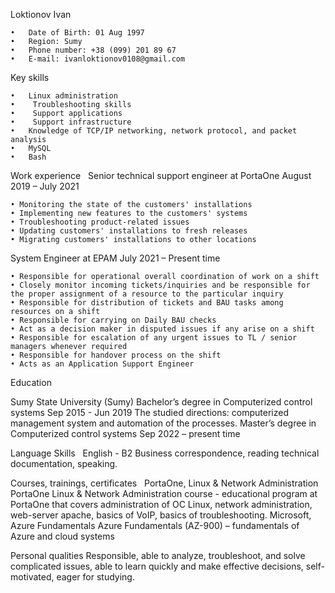 Loktionov Ivan

    •	Date of Birth: 01 Aug 1997
    •	Region: Sumy
    •	Phone number: +38 (099) 201 89 67
    •	E-mail: ivanloktionov0108@gmail.com

Key skills

    •	Linux administration
    •    Troubleshooting skills 
    •    Support applications 
    •    Support infrastructure 
    •	Knowledge of TCP/IP networking, network protocol, and packet analysis
    •	MySQL
    •	Bash

Work experience
  
Senior technical support engineer at PortaOne
August 2019 – July 2021

    • Monitoring the state of the customers' installations
    • Implementing new features to the customers' systems
    • Troubleshooting product-related issues
    • Updating customers' installations to fresh releases
    • Migrating customers' installations to other locations

System Engineer at EPAM
       July 2021 – Present time 

    • Responsible for operational overall coordination of work on a shift
    • Closely monitor incoming tickets/inquiries and be responsible for the proper assignment of a resource to the particular inquiry
    • Responsible for distribution of tickets and BAU tasks among resources on a shift
    • Responsible for carrying on Daily BAU checks
    • Act as a decision maker in disputed issues if any arise on a shift
    • Responsible for escalation of any urgent issues to TL / senior managers whenever required
    • Responsible for handover process on the shift
    • Acts as an Application Support Engineer

Education

 Sumy State University (Sumy)
 Bachelor’s degree in Computerized control systems
  Sep 2015 - Jun 2019
 The studied directions: computerized management system and automation of the processes.
 Master’s degree in Computerized control systems
  Sep 2022 – present time

Language Skills  
 English - B2
 Business correspondence, reading technical documentation, speaking.

Courses, trainings, certificates  
 PortaOne, Linux & Network Administration
 PortaOne Linux & Network Administration course - educational program at PortaOne that covers administration of OC Linux, network administration, web-server apache, basics of VoIP, basics of troubleshooting.
 Microsoft, Azure Fundamentals
 Azure Fundamentals (AZ-900) – fundamentals of Azure and cloud systems  

Personal qualities
 Responsible, able to analyze, troubleshoot, and solve complicated issues, able to learn quickly and make effective decisions, self-motivated, eager for studying.
